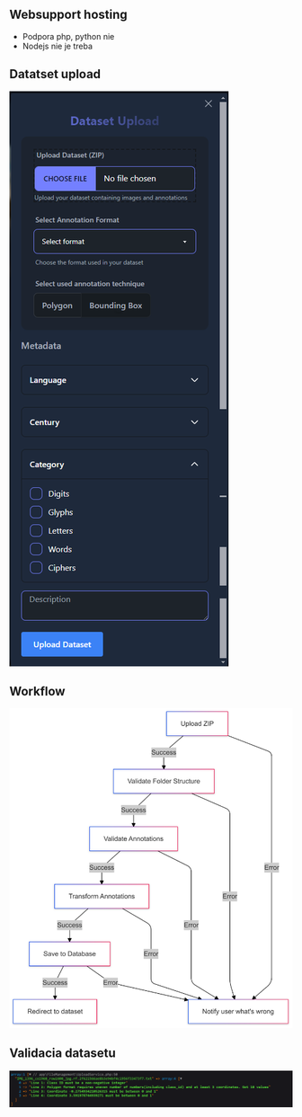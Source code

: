 ## Websupport hosting
- Podpora php, python nie
- Nodejs nie je treba
## Datatset upload
![idk](dataset_download.png)
## Workflow
![idk](flow_upload.png)
## Validacia datasetu
![idk](Screenshot_7.png)
